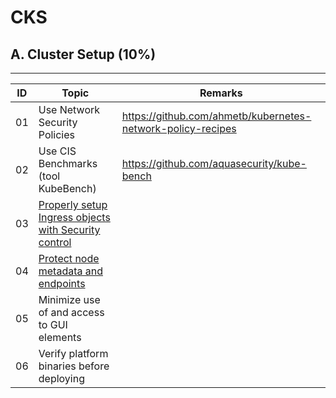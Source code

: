 # CKS

## A. Cluster Setup (10%)
---
| ID | Topic | Remarks |
| ----------- | ----------- | ----------- |
| 01 | Use Network Security Policies |  https://github.com/ahmetb/kubernetes-network-policy-recipes |
| 02 | Use CIS Benchmarks (tool KubeBench) | https://github.com/aquasecurity/kube-bench |
| 03 | [Properly setup Ingress objects with Security control](https://github.com/swarajitroy/CKS/blob/main/cluster_setup/A03_Ingress_Security_Control.md) ||
| 04 | [Protect node metadata and endpoints](https://github.com/swarajitroy/CKS/blob/main/cluster_setup/A04_protect_node_metadata.md)|| 
| 05 | Minimize use of and access to GUI elements ||
| 06 | Verify platform binaries before deploying ||
